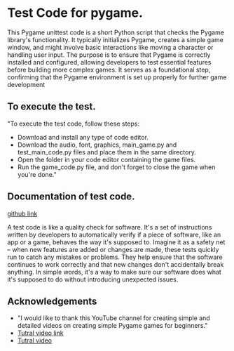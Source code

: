 
# Test Code for pygame.

This Pygame unittest code is a short Python script that checks the Pygame library's functionality. It typically initializes Pygame, creates a simple game window, and might involve basic interactions like moving a character or handling user input. The purpose is to ensure that Pygame is correctly installed and configured, allowing developers to test essential features before building more complex games. It serves as a foundational step, confirming that the Pygame environment is set up properly for further game development



## To execute the test.

"To execute the test code, follow these steps:

 - Download and install any type of code editor. 
 - Download the audio, font, graphics, main_game.py and test_main_code.py files and place them in the same directory. 
 - Open the folder in your code editor containing the game files.
 - Run the game_code.py file, and don't forget to close the game when you're done." 


## Documentation of test code. 

[github link](https://github.com/C-gyeltshen/CSF_Cap2_pygame.git)


A test code is like a quality check for software. It's a set of instructions written by developers to automatically verify if a piece of software, like an app or a game, behaves the way it's supposed to. Imagine it as a safety net – when new features are added or changes are made, these tests quickly run to catch any mistakes or problems. They help ensure that the software continues to work correctly and that new changes don't accidentally break anything. In simple words, it's a way to make sure our software does what it's supposed to do without introducing unexpected issues.
## Acknowledgements

 - "I would like to thank this YouTube channel for creating simple and detailed videos on creating simple Pygame games for beginners."
 - [Tutral video link](https://www.youtube.com/watch?v=_QtM7QGuj1A&list=PLS1QulWo1RIaNFUz4zrztWlCJgkpXht-H)
 - [Tutral video](https://www.youtube.com/watch?v=6tNS--WetLI)


